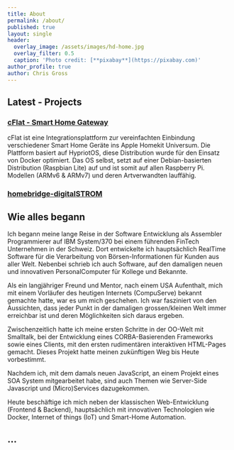 ```yaml
---
title: About
permalink: /about/
published: true
layout: single
header:
  overlay_image: /assets/images/hd-home.jpg
  overlay_filter: 0.5
  caption: 'Photo credit: [**pixabay**](https://pixabay.com)'
author_profile: true
author: Chris Gross
---
```

<p></p>

## Latest - Projects

### [cFlat - Smart Home Gateway](https://github.com/cgHome/cflat)
cFlat ist eine Integrationsplattform zur vereinfachten Einbindung verschiedener Smart Home Geräte ins Apple Homekit Universum. Die Plattform basiert auf HypriotOS, diese Distribution wurde für den Einsatz von Docker optimiert. Das OS selbst, setzt auf einer Debian-basierten Distribution (Raspbian Lite) auf und ist somit auf allen Raspberry Pi. Modellen (ARMv6 & ARMv7) und deren Artverwandten lauffähig.

### [homebridge-digitalSTROM](https://github.com/cgHome/homebridge-digitalSTROM)



## Wie alles begann

Ich begann meine lange Reise in der Software Entwicklung als Assembler Programmierer auf IBM System/370 bei einem führenden FinTech Unternehmen in der Schweiz. Dort entwickelte ich hauptsächlich RealTime Software für die Verarbeitung von Börsen-Informationen für Kunden aus aller Welt. Nebenbei schrieb ich auch Software, auf den damaligen neuen und innovativen PersonalComputer für Kollege und Bekannte.

Als ein langjähriger Freund und Mentor, nach einem USA Aufenthalt, mich mit einem Vorläufer des heutigen Internets (CompuServe) bekannt gemachte hatte, war es um mich geschehen. Ich war fasziniert von den Aussichten, dass jeder Punkt in der damaligen grossen/kleinen Welt immer erreichbar ist und deren Möglichkeiten sich daraus ergeben. 

Zwischenzeitlich hatte ich meine ersten Schritte in der OO-Welt mit Smalltalk, bei der Entwicklung eines CORBA-Basierenden Frameworks sowie eines Clients, mit den ersten rudimentären interaktiven HTML-Pages gemacht. Dieses Projekt hatte meinen zukünftigen Weg bis Heute vorbestimmt.

Nachdem ich, mit dem damals neuen JavaScript, an einem Projekt eines SOA System mitgearbeitet habe, sind auch Themen wie Server-Side Javascript und (Micro)Services dazugekommen.

Heute beschäftige ich mich neben der klassischen Web-Entwicklung (Frontend & Backend), hauptsächlich mit innovativen Technologien wie Docker, Internet of things (IoT) und Smart-Home Automation. 

## ...
